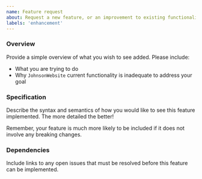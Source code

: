 ```yaml
---
name: Feature request
about: Request a new feature, or an improvement to existing functionality.
labels: 'enhancement'
---
```


### Overview

Provide a simple overview of what you wish to see added. Please include:

* What you are trying to do
* Why `JohnsonWebsite` current functionality is inadequate to address your goal

### Specification

Describe the syntax and semantics of how you would like to see this feature implemented. The more detailed the better!

Remember, your feature is much more likely to be included if it does not involve any breaking changes.

### Dependencies

Include links to any open issues that must be resolved before this feature can be implemented.
